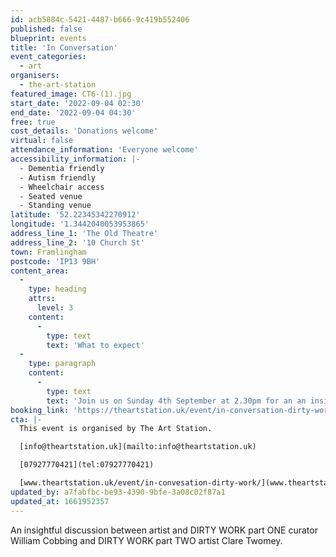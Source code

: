 ```yaml
---
id: acb5884c-5421-4487-b666-9c419b552406
published: false
blueprint: events
title: 'In Conversation'
event_categories:
  - art
organisers:
  - the-art-station
featured_image: CT6-(1).jpg
start_date: '2022-09-04 02:30'
end_date: '2022-09-04 04:30'
free: true
cost_details: 'Donations welcome'
virtual: false
attendance_information: 'Everyone welcome'
accessibility_information: |-
  - Dementia friendly
  - Autism friendly 
  - Wheelchair access 
  - Seated venue
  - Standing venue
latitude: '52.22345342270912'
longitude: '1.3442040053953865'
address_line_1: 'The Old Theatre'
address_line_2: '10 Church St'
town: Framlingham
postcode: 'IP13 9BH'
content_area:
  -
    type: heading
    attrs:
      level: 3
    content:
      -
        type: text
        text: 'What to expect'
  -
    type: paragraph
    content:
      -
        type: text
        text: 'Join us on Sunday 4th September at 2.30pm for an an insightful discussion between artist and DIRTY WORK part ONE curator William Cobbing and DIRTY WORK part TWO  artist Clare Twomey.'
booking_link: 'https://theartstation.uk/event/in-conversation-dirty-work/'
cta: |-
  This event is organised by The Art Station. 

  [info@theartstation.uk](mailto:info@theartstation.uk) 

  [07927770421](tel:07927770421)

  [www.theartstation.uk/event/in-convesation-dirty-work/](www.theartstation.uk/event/in-convesation-dirty-work/)
updated_by: a7fabfbc-be93-4390-9bfe-3a08c02f87a1
updated_at: 1661952357
---
```

An insightful discussion between artist and DIRTY WORK part ONE curator William Cobbing and DIRTY WORK part TWO  artist Clare Twomey.